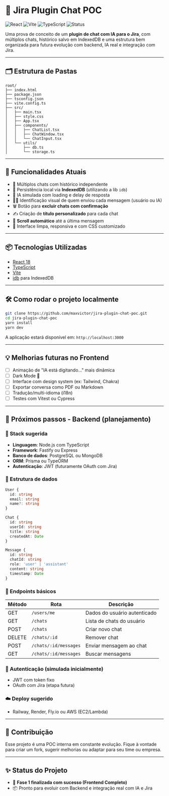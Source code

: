 # 🧠 Jira Plugin Chat POC

![React](https://img.shields.io/badge/React-18.2.0-61DAFB?logo=react&logoColor=white)
![Vite](https://img.shields.io/badge/Vite-4.x-646CFF?logo=vite&logoColor=white)
![TypeScript](https://img.shields.io/badge/TypeScript-4.x-3178C6?logo=typescript&logoColor=white)
![Status](https://img.shields.io/badge/Status-POC--Frontend--Completa-brightgreen)

Uma prova de conceito de um **plugin de chat com IA para o Jira**, com múltiplos chats, histórico salvo em IndexedDB e uma estrutura bem organizada para futura evolução com backend, IA real e integração com Jira.

---

## 🗂️ Estrutura de Pastas

```
root/
├── index.html
├── package.json
├── tsconfig.json
├── vite.config.ts
├── src/
│   ├── main.tsx
│   ├── style.css
│   ├── App.tsx
│   ├── components/
│   │   ├── ChatList.tsx
│   │   ├── ChatWindow.tsx
│   │   └── ChatInput.tsx
│   └── utils/
│       ├── db.ts
│       └── storage.ts
```

---

## 🚀 Funcionalidades Atuais

- 💬 Múltiplos chats com histórico independente
- 💾 Persistência local via **IndexedDB** (utilizando a lib `idb`)
- 🧠 IA simulada com loading e delay de resposta
- 🧑‍💻 Identificação visual de quem enviou cada mensagem (usuário ou IA)
- 🗑️ Botão para **excluir chats com confirmação**
- ✍️ Criação de **título personalizado** para cada chat
- 🔽 **Scroll automático** até a última mensagem
- 💄 Interface limpa, responsiva e com CSS customizado

---

## 📦 Tecnologias Utilizadas

- [React 18](https://reactjs.org/)
- [TypeScript](https://www.typescriptlang.org/)
- [Vite](https://vitejs.dev/)
- [idb](https://www.npmjs.com/package/idb) para IndexedDB

---

## 🛠️ Como rodar o projeto localmente

```bash
git clone https://github.com/maxvictor/jira-plugin-chat-poc.git
cd jira-plugin-chat-poc
yarn install
yarn dev
```

A aplicação estará disponível em: `http://localhost:3000`

---

## 💡 Melhorias futuras no Frontend

- [ ] Animação de "IA está digitando..." mais dinâmica
- [ ] Dark Mode 🌙
- [ ] Interface com design system (ex: Tailwind, Chakra)
- [ ] Exportar conversa como PDF ou Markdown
- [ ] Tradução/multi-idioma (i18n)
- [ ] Testes com Vitest ou Cypress

---

## 🧱 Próximos passos - Backend (planejamento)

### 🔧 Stack sugerida

- **Linguagem**: Node.js com TypeScript
- **Framework**: Fastify ou Express
- **Banco de dados**: PostgreSQL ou MongoDB
- **ORM**: Prisma ou TypeORM
- **Autenticação**: JWT (futuramente OAuth com Jira)

### 📐 Estrutura de dados

```ts
User {
  id: string
  email: string
  name?: string
}

Chat {
  id: string
  userId: string
  title: string
  createdAt: Date
}

Message {
  id: string
  chatId: string
  role: 'user' | 'assistant'
  content: string
  timestamp: Date
}
```

### 🔌 Endpoints básicos

| Método | Rota                  | Descrição                     |
|--------|------------------------|-------------------------------|
| GET    | `/users/me`           | Dados do usuário autenticado |
| GET    | `/chats`              | Lista de chats do usuário    |
| POST   | `/chats`              | Criar novo chat               |
| DELETE | `/chats/:id`          | Remover chat                  |
| POST   | `/chats/:id/messages` | Enviar mensagem ao chat      |
| GET    | `/chats/:id/messages` | Buscar mensagens              |

### 🔐 Autenticação (simulada inicialmente)

- JWT com token fixo
- OAuth com Jira (etapa futura)

### ☁️ Deploy sugerido

- Railway, Render, Fly.io ou AWS (EC2/Lambda)

---

## 🤝 Contribuição

Esse projeto é uma POC interna em constante evolução. Fique à vontade para criar um fork, sugerir melhorias ou adaptar para seu time ou empresa.

---

## ✨ Status do Projeto

- 🚀 **Fase 1 finalizada com sucesso (Frontend Completo)**
- 📦 Pronto para evoluir com Backend e integração real com IA e Jira

